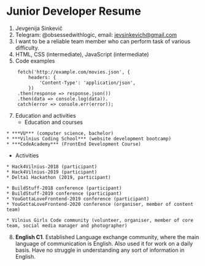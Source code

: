 # Junior Developer Resume

1. Jevgenija Sinkevič
2. Telegram: @obsessedwithlogic, email: [jevsinkevich@gmail.com](mailto:jevsinkevich@gmail.com)
3. I want to be a reliable team member who can perform task of various difficulty.
4. HTML, CSS (intermediate), JavaScript (intermediate)
5. Code examples
```
    fetch('http://example.com/movies.json', {
        headers: {
            'Content-Type': 'application/json',
        })
    .then(response => response.json())
    .then(data => console.log(data)).
    catch(error => console.err(error));

```
7. Education and activities
   - Education and courses
```
* ***VU*** (computer science, bachelor)  
* ***Vilnius Coding School*** (website development bootcamp)  
* ***CodeAcademy*** (FrontEnd Development Course)
```
   - Activities
```
* Hack4Vilnius-2018 (participant)
* Hack4Vilnius-2019 (participant)
* Delta1 Hackathon (2019, participant)

* BuildStuff-2018 conference (participant)
* BuildStuff-2019 conference (participant)
* YouGottaLoveFrontend-2019 conference (participant)
* YouGottaLoveFrontend-2020 conference (organiser, member of content team)

* Vilnius Girls Code community (volunteer, organiser, member of core team, social media manager and photographer)
```
8. **English C1**. Established Language exchange community, where the main language of communication is English. Also used it for work on a daily basis. Have no struggle in understanding any sort of information in English.